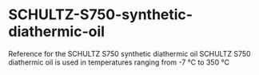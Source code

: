 # SCHULTZ-S750-synthetic-diathermic-oil
Reference for the SCHULTZ S750 synthetic diathermic oil
SCHULTZ S750 diathermic oil is used in temperatures ranging from -7 °C to 350 °C
